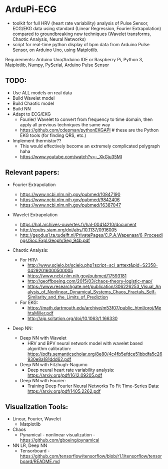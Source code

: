 # ArduPi-ECG
- toolkit for full HRV (heart rate variability) analysis of Pulse Sensor, ECG/EKG data using standard (Linear Regression, Fourier Extrapolation) compared to groundbreaking new techniques (Wavelet transforms, Chaotic Analysis, Neural Networks)
- script for real-time python display of bpm data from Arduino Pulse Sensor, on Arduino Uno, using Matplotlib.

Requirements: Arduino Uno/Arduino IDE or Raspberry Pi, Python 3, Matplotlib, Numpy, PySerial, Arduino Pulse Sensor
## TODO:
- Use ALL models on real data
- Build Wavelet model
- Build Chaotic model
- Build NN 
- Adapt to ECG/EKG
  - Fourier/ Wavelet to convert from frequency to time domain, then apply all previous techniques the same way
  - https://github.com/cdepman/pythonEKGAPI # these are the Python EKG tools (for finding QRS, etc.) 
- Implement thermistor??
  - This would effectively become an extremely complicated polygraph haha
  - https://www.youtube.com/watch?v=-_XkGju35MI

## Relevant papers:
- Fourier Extrapolation
  - https://www.ncbi.nlm.nih.gov/pubmed/10847190
  - https://www.ncbi.nlm.nih.gov/pubmed/9842406
  - https://www.ncbi.nlm.nih.gov/pubmed/16387047

- Wavelet Extrapolation
  - https://hal.archives-ouvertes.fr/hal-00414210/document
  - http://epubs.siam.org/doi/abs/10.1137/0916005
  - http://geodus1.ta.tudelft.nl/PrivatePages/C.P.A.Wapenaar/6_Proceedings/Soc.Expl.Geoph/Seg_94b.pdf

- Chaotic Analysis:
  - For HRV:
    - http://www.scielo.br/scielo.php?script=sci_arttext&pid=S2358-04292016000500005
    - https://www.ncbi.nlm.nih.gov/pubmed/17593181
    - http://geoffboeing.com/2015/03/chaos-theory-logistic-map/
    - https://www.researchgate.net/publication/306226253_Visual_Analysis_of_Nonlinear_Dynamical_Systems_Chaos_Fractals_Self-Similarity_and_the_Limits_of_Prediction
  - For EKG:
    - https://math.dartmouth.edu/archive/m53f07/public_html/proj/MehtaMiller.pdf
    - http://aip.scitation.org/doi/10.1063/1.166330

- Deep NN:
  - Deep NN with Wavelet
    - HRV and BPV neural network model with wavelet based
    algorithm calibration: https://pdfs.semanticscholar.org/8e80/4c4fb5efdce51bbdfa5c26930e8a181ddd62.pdf
  - Deep NN with Fitzhugh-Nagumo
    - Deep neural heart rate variability analysis: https://arxiv.org/pdf/1612.09205.pdf
  - Deep NN with Fourier:
    - Training Deep Fourier Neural Networks To Fit Time-Series Data: https://arxiv.org/pdf/1405.2262.pdf

## Visualization Tools:
- Linear, Fourier, Wavelet
  - Matplotlib
- Chaos
  - Pynamical - nonlinear visualization - https://github.com/gboeing/pynamical
- NN LR, Deep NN
  - Tensorboard - https://github.com/tensorflow/tensorflow/blob/r1.1/tensorflow/tensorboard/README.md
